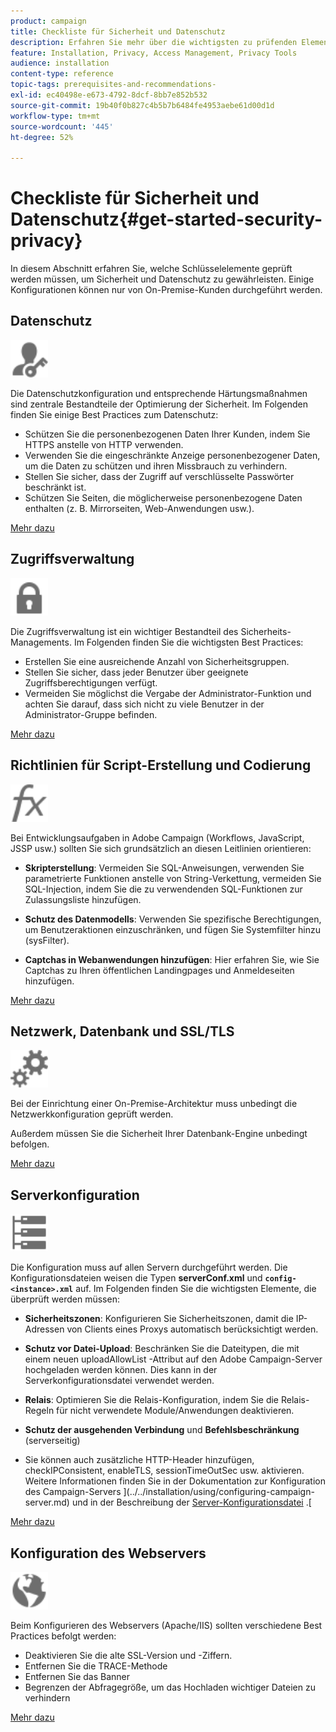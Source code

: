 ```yaml
---
product: campaign
title: Checkliste für Sicherheit und Datenschutz
description: Erfahren Sie mehr über die wichtigsten zu prüfenden Elemente in Bezug auf Sicherheit und Datenschutz
feature: Installation, Privacy, Access Management, Privacy Tools
audience: installation
content-type: reference
topic-tags: prerequisites-and-recommendations-
exl-id: ec40498e-e673-4792-8dcf-8bb7e852b532
source-git-commit: 19b40f0b827c4b5b7b6484fe4953aebe61d00d1d
workflow-type: tm+mt
source-wordcount: '445'
ht-degree: 52%

---
```


# Checkliste für Sicherheit und Datenschutz{#get-started-security-privacy}



In diesem Abschnitt erfahren Sie, welche Schlüsselelemente geprüft werden müssen, um Sicherheit und Datenschutz zu gewährleisten. Einige Konfigurationen können nur von On-Premise-Kunden durchgeführt werden.

## Datenschutz

<img src="assets/do-not-localize/icon_privacy.svg" width="60px">

Die Datenschutzkonfiguration und entsprechende Härtungsmaßnahmen sind zentrale Bestandteile der Optimierung der Sicherheit. Im Folgenden finden Sie einige Best Practices zum Datenschutz:

* Schützen Sie die personenbezogenen Daten Ihrer Kunden, indem Sie HTTPS anstelle von HTTP verwenden.
* Verwenden Sie die eingeschränkte Anzeige personenbezogener Daten, um die Daten zu schützen und ihren Missbrauch zu verhindern.
* Stellen Sie sicher, dass der Zugriff auf verschlüsselte Passwörter beschränkt ist.
* Schützen Sie Seiten, die möglicherweise personenbezogene Daten enthalten (z. B. Mirrorseiten, Web-Anwendungen usw.).

[Mehr dazu](../../installation/using/privacy.md)

## Zugriffsverwaltung 

<img src="assets/do-not-localize/icon_access.svg" width="60px">

Die Zugriffsverwaltung ist ein wichtiger Bestandteil des Sicherheits-Managements. Im Folgenden finden Sie die wichtigsten Best Practices:

* Erstellen Sie eine ausreichende Anzahl von Sicherheitsgruppen.
* Stellen Sie sicher, dass jeder Benutzer über geeignete Zugriffsberechtigungen verfügt.
* Vermeiden Sie möglichst die Vergabe der Administrator-Funktion und achten Sie darauf, dass sich nicht zu viele Benutzer in der Administrator-Gruppe befinden.

[Mehr dazu](../../installation/using/access-management.md)

## Richtlinien für Script-Erstellung und Codierung

<img src="assets/do-not-localize/icon_scripting.svg" width="60px">

Bei Entwicklungsaufgaben in Adobe Campaign (Workflows, JavaScript, JSSP usw.) sollten Sie sich grundsätzlich an diesen Leitlinien orientieren:

* **Skripterstellung**: Vermeiden Sie SQL-Anweisungen, verwenden Sie parametrierte Funktionen anstelle von String-Verkettung, vermeiden Sie SQL-Injection, indem Sie die zu verwendenden SQL-Funktionen zur Zulassungsliste hinzufügen.

* **Schutz des Datenmodells**: Verwenden Sie spezifische Berechtigungen, um Benutzeraktionen einzuschränken, und fügen Sie Systemfilter hinzu (sysFilter).

* **Captchas in Webanwendungen hinzufügen**: Hier erfahren Sie, wie Sie Captchas zu Ihren öffentlichen Landingpages und Anmeldeseiten hinzufügen.

[Mehr dazu](../../installation/using/scripting-coding-guidelines.md)

## Netzwerk, Datenbank und SSL/TLS

<img src="assets/do-not-localize/icon_network.svg" width="60px">

Bei der Einrichtung einer On-Premise-Architektur muss unbedingt die Netzwerkkonfiguration geprüft werden.

Außerdem müssen Sie die Sicherheit Ihrer Datenbank-Engine unbedingt befolgen.

[Mehr dazu](../../installation/using/network-database.md)


## Serverkonfiguration

<img src="assets/do-not-localize/icon_server.svg" width="60px">

Die Konfiguration muss auf allen Servern durchgeführt werden. Die Konfigurationsdateien weisen die Typen **serverConf.xml** und **`config-<instance>.xml`** auf. Im Folgenden finden Sie die wichtigsten Elemente, die überprüft werden müssen:

* **Sicherheitszonen**: Konfigurieren Sie Sicherheitszonen, damit die IP-Adressen von Clients eines Proxys automatisch berücksichtigt werden.

* **Schutz vor Datei-Upload**: Beschränken Sie die Dateitypen, die mit einem neuen uploadAllowList -Attribut auf den Adobe Campaign-Server hochgeladen werden können. Dies kann in der Serverkonfigurationsdatei verwendet werden.

* **Relais**: Optimieren Sie die Relais-Konfiguration, indem Sie die Relais-Regeln für nicht verwendete Module/Anwendungen deaktivieren.

* **Schutz der ausgehenden Verbindung** und **Befehlsbeschränkung** (serverseitig)

* Sie können auch zusätzliche HTTP-Header hinzufügen, checkIPConsistent, enableTLS, sessionTimeOutSec usw. aktivieren. Weitere Informationen finden Sie in der Dokumentation zur Konfiguration des Campaign-Servers ](../../installation/using/configuring-campaign-server.md) und in der Beschreibung der [Server-Konfigurationsdatei](../../installation/using/the-server-configuration-file.md) .[

[Mehr dazu](../../installation/using/server-configuration.md)

## Konfiguration des Webservers

<img src="assets/do-not-localize/icon_web.svg" width="60px">

Beim Konfigurieren des Webservers (Apache/IIS) sollten verschiedene Best Practices befolgt werden:

* Deaktivieren Sie die alte SSL-Version und -Ziffern.
* Entfernen Sie die TRACE-Methode
* Entfernen Sie das Banner
* Begrenzen der Abfragegröße, um das Hochladen wichtiger Dateien zu verhindern

[Mehr dazu](../../installation/using/web-server-configuration.md)
